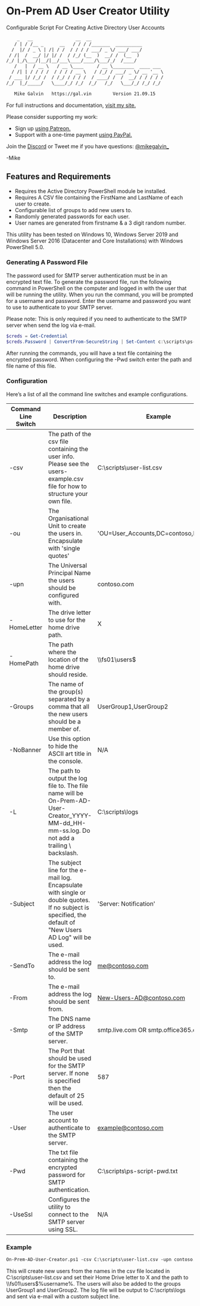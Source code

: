 # On-Prem AD User Creator Utility

Configurable Script For Creating Active Directory User Accounts

``` txt
    _   __                __  __                           
   / | / /__ _      __   / / / /_______  __________        
  /  |/ / _ \ | /| / /  / / / / ___/ _ \/ ___/ ___/        
 / /|  /  __/ |/ |/ /  / /_/ (__  )  __/ /  (__  )         
/_/ |_/\___/|__/|__/___\____/____/\___/_/  /____/          
   /   |  / __ \   / __ \____     / __ \________  ____ ___ 
  / /| | / / / /  / / / / __ \   / /_/ / ___/ _ \/ __ '__ \
 / ___ |/ /_/ /  / /_/ / / / /  / ____/ /  /  __/ / / / / /
/_/  |_/_____/   \____/_/ /_/  /_/   /_/   \___/_/ /_/ /_/ 

   Mike Galvin   https://gal.vin        Version 21.09.15   
```

For full instructions and documentation, [visit my site.](https://gal.vin/posts/powershell-create-ad-users-from-csv)

Please consider supporting my work:

* Sign up [using Patreon.](https://www.patreon.com/mikegalvin)
* Support with a one-time payment [using PayPal.](https://www.paypal.me/digressive)

Join the [Discord](http://discord.gg/5ZsnJ5k) or Tweet me if you have questions: [@mikegalvin_](https://twitter.com/mikegalvin_)

-Mike

## Features and Requirements

* Requires the Active Directory PowerShell module be installed.
* Requires A CSV file containing the FirstName and LastName of each user to create.
* Configurable list of groups to add new users to.
* Randomly generated passwords for each user.
* User names are generated from firstname & a 3 digit random number.

This utility has been tested on Windows 10, Windows Server 2019 and Windows Server 2016 (Datacenter and Core Installations) with Windows PowerShell 5.0.

### Generating A Password File

The password used for SMTP server authentication must be in an encrypted text file. To generate the password file, run the following command in PowerShell on the computer and logged in with the user that will be running the utility. When you run the command, you will be prompted for a username and password. Enter the username and password you want to use to authenticate to your SMTP server.

Please note: This is only required if you need to authenticate to the SMTP server when send the log via e-mail.

``` powershell
$creds = Get-Credential
$creds.Password | ConvertFrom-SecureString | Set-Content c:\scripts\ps-script-pwd.txt
```

After running the commands, you will have a text file containing the encrypted password. When configuring the -Pwd switch enter the path and file name of this file.

### Configuration

Here’s a list of all the command line switches and example configurations.

| Command Line Switch | Description | Example |
| ------------------- | ----------- | ------- |
| -csv | The path of the csv file containing the user info. Please see the users-example.csv file for how to structure your own file. | C:\scripts\user-list.csv |
| -ou | The Organisational Unit to create the users in. Encapsulate with 'single quotes' | 'OU=User_Accounts,DC=contoso,DC=com' |
| -upn | The Universal Principal Name the users should be configured with. | contoso.com |
| -HomeLetter | The drive letter to use for the home drive path. | X |
| -HomePath | The path where the location of the home drive should reside. | \\\fs01\users$ |
| -Groups | The name of the group(s) separated by a comma that all the new users should be a member of. | UserGroup1,UserGroup2
| -NoBanner | Use this option to hide the ASCII art title in the console. | N/A |
| -L | The path to output the log file to. The file name will be On-Prem-AD-User-Creator_YYYY-MM-dd_HH-mm-ss.log. Do not add a trailing \ backslash. | C:\scripts\logs |
| -Subject | The subject line for the e-mail log. Encapsulate with single or double quotes. If no subject is specified, the default of "New Users AD Log" will be used. | 'Server: Notification' |
| -SendTo | The e-mail address the log should be sent to. | me@contoso.com |
| -From | The e-mail address the log should be sent from. | New-Users-AD@contoso.com |
| -Smtp | The DNS name or IP address of the SMTP server. | smtp.live.com OR smtp.office365.com |
| -Port | The Port that should be used for the SMTP server. If none is specified then the default of 25 will be used. | 587 |
| -User | The user account to authenticate to the SMTP server. | example@contoso.com |
| -Pwd | The txt file containing the encrypted password for SMTP authentication. | C:\scripts\ps-script-pwd.txt |
| -UseSsl | Configures the utility to connect to the SMTP server using SSL. | N/A |

### Example

``` txt
On-Prem-AD-User-Creator.ps1 -csv C:\scripts\user-list.csv -upn contoso.com -ou 'OU=User_Accounts,DC=contoso,DC=com' -HomeLetter X -HomePath \\fs01\users$ -Groups UserGroup1,UserGroup2 -L C:\scripts\logs -Subject 'Server: New Users Log' -SendTo me@contoso.com -From New-Users-AD@contoso.com -Smtp smtp.outlook.com -User user@contoso.com -Pwd C:\scripts\ps-script-pwd.txt -UseSsl
```

This will create new users from the names in the csv file located in C:\scripts\user-list.csv and set their Home Drive letter to X and the path to \\\fs01\users$\%username%. The users will also be added to the groups UserGroup1 and UserGroup2. The log file will be output to C:\scripts\logs and sent via e-mail with a custom subject line.
